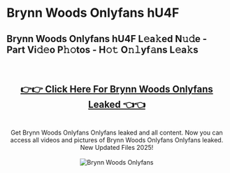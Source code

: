 # Brynn Woods Onlyfans hU4F

<h2>Brynn Woods Onlyfans hU4F  L𝚎a𝚔ed N𝚞𝚍e - Part Vi𝚍𝚎o P𝚑𝚘tos - H𝚘𝚝 O𝚗𝚕yf𝚊ns L𝚎a𝚔s</h2>
<br>
<div align="center">
<h2><a href="https://213.232.235.80/live/video.php?q=brynn-woods-onlyfans" rel="nofollow">👉👉 Click Here For Brynn Woods Onlyfans Leaked 👈👈</a></h2>

<br>
Get Brynn Woods Onlyfans Onlyfans leaked and all content. Now you can access all videos and pictures of Brynn Woods Onlyfans Onlyfans leaked. New Updated Files 2025!
<br>
<br>
<a href="https://213.232.235.80/live/video.php?q=brynn-woods-onlyfans" rel="nofollow" data-target="animated-image.originalLink"><img src="https://i.imgur.com/dJHk4Zq.gif" alt="Brynn Woods Onlyfans" style="max-width: 100%; display: inline-block;" data-target="animated-image.originalImage"></a>
</div>
<br>